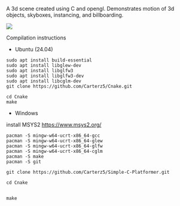 A 3d scene created using C and opengl. Demonstrates motion of 3d objects, skyboxes, instancing, and billboarding.

![](https://github.com/Carterz5/3dOpenGLScene/blob/main/demonstration.gif)




Compilation instructions

* Ubuntu (24.04)
```
sudo apt install build-essential
sudo apt install libglew-dev
sudo apt install libglfw3
sudo apt install libglfw3-dev
sudo apt install libcglm-dev
git clone https://github.com/Carterz5/Cnake.git

cd Cnake
make

```

* Windows

install MSYS2 https://www.msys2.org/
```
pacman -S mingw-w64-ucrt-x86_64-gcc
pacman -S mingw-w64-ucrt-x86_64-glew
pacman -S mingw-w64-ucrt-x86_64-glfw
pacman -S mingw-w64-ucrt-x86_64-cglm
pacman -S make
pacman -S git

git clone https://github.com/Carterz5/Simple-C-Platformer.git

cd Cnake


make
```
